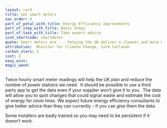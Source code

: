 ```yaml
---
layout: card
title: Get smart meters
nav_order: 8
part_of_petal_with_title: Energy Efficiency Improvements
part_of_step_with_title: Basic Steps
part_of_task_with_title: Take expert advice
icon_shortcode: smartmeter
quote: Smart meters are ... helping the UK deliver a cleaner and more efficient energy system, … [and] saving tens of billions of pounds in the process.
attribution:  Minister for Climate Change, Lord Callanan
carbon_stars: 3
cost: £
easy_wins: 
magic_wand: 
---
```


<p>Twice hourly smart meter readings will help the UK plan and reduce the number of power stations we need.  It should be possible to use a third party app to get the data even if your supplier won’t give it to you.  The data will allow you to spot changes that could signal waste and estimate the cost of energy for room hires. We expect future energy efficiency consultants to give better advice than they can currently - if you can give them the data. </p><p>Some installers are badly trained so you may need to be persistent if it doesn’t work.   </p> 
